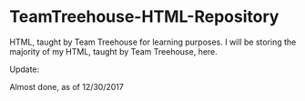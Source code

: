 # TeamTreehouse-HTML-Repository
HTML, taught by Team Treehouse for learning purposes.
I will be storing the majority of my HTML, taught by Team Treehouse, here.

Update:

Almost done, as of 12/30/2017